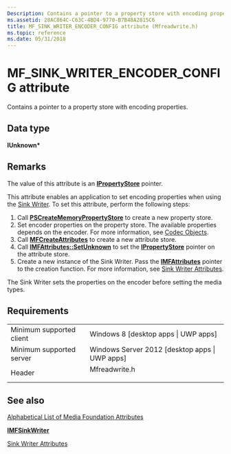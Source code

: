```yaml
---
Description: Contains a pointer to a property store with encoding properties.
ms.assetid: 28AC864C-C63C-4BD4-9770-B7B48A2815C6
title: MF_SINK_WRITER_ENCODER_CONFIG attribute (Mfreadwrite.h)
ms.topic: reference
ms.date: 05/31/2018
---
```


# MF\_SINK\_WRITER\_ENCODER\_CONFIG attribute

Contains a pointer to a property store with encoding properties.

## Data type

**IUnknown\***

## Remarks

The value of this attribute is an [**IPropertyStore**](https://msdn.microsoft.com/en-us/library/Bb761474(v=VS.85).aspx) pointer.

This attribute enables an application to set encoding properties when using the [Sink Writer](sink-writer.md). To set this attribute, perform the following steps:

1.  Call [**PSCreateMemoryPropertyStore**](https://msdn.microsoft.com/en-us/library/Bb776489(v=VS.85).aspx) to create a new property store.
2.  Set encoder properties on the property store. The available properties depends on the encoder. For more information, see [Codec Objects](codecobjects.md).
3.  Call [**MFCreateAttributes**](/windows/desktop/api/mfapi/nf-mfapi-mfcreateattributes) to create a new attribute store.
4.  Call [**IMFAttributes::SetUnknown**](/windows/desktop/api/mfobjects/nf-mfobjects-imfattributes-setunknown) to set the [**IPropertyStore**](https://msdn.microsoft.com/en-us/library/Bb761474(v=VS.85).aspx) pointer on the attribute store.
5.  Create a new instance of the Sink Writer. Pass the [**IMFAttributes**](/windows/desktop/api/mfobjects/nn-mfobjects-imfattributes) pointer to the creation function. For more information, see [Sink Writer Attributes](sink-writer-attributes.md).

The Sink Writer sets the properties on the encoder before setting the media types.

## Requirements



|                                     |                                                                                          |
|-------------------------------------|------------------------------------------------------------------------------------------|
| Minimum supported client<br/> | Windows 8 \[desktop apps \| UWP apps\]<br/>                                        |
| Minimum supported server<br/> | Windows Server 2012 \[desktop apps \| UWP apps\]<br/>                              |
| Header<br/>                   | <dl> <dt>Mfreadwrite.h</dt> </dl> |



## See also

<dl> <dt>

[Alphabetical List of Media Foundation Attributes](alphabetical-list-of-media-foundation-attributes.md)
</dt> <dt>

[**IMFSinkWriter**](/windows/desktop/api/mfreadwrite/nn-mfreadwrite-imfsinkwriter)
</dt> <dt>

[Sink Writer Attributes](sink-writer-attributes.md)
</dt> </dl>

 

 




